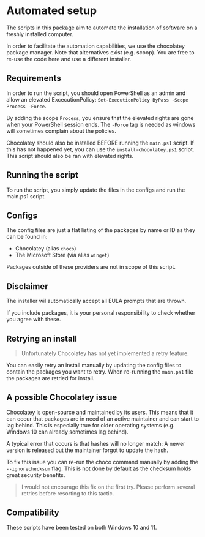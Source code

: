 # Automated setup

The scripts in this package aim to automate the installation of software on a freshly installed computer.

In order to facilitate the automation capabilities, we use the chocolatey package manager. Note that alternatives exist (e.g. scoop). You are free to re-use the code here and use a different installer.

## Requirements

In order to run the script, you should open PowerShell as an admin and allow an elevated ExcecutionPolicy: `Set-ExecutionPolicy ByPass -Scope Process -Force`.

By adding the scope `Process`, you ensure that the elevated rights are gone when your PowerShell session ends. The `-Force` tag is needed as windows will sometimes complain about the policies.

Chocolatey should also be installed BEFORE running the `main.ps1` script. If this has not happened yet, you can use the `install-chocolatey.ps1` script. This script should also be ran with elevated rights.

## Running the script

To run the script, you simply update the files in the configs and run the main.ps1 script.

## Configs

The config files are just a flat listing of the packages by name or ID as they can be found in:

- Chocolatey (alias `choco`)
- The Microsoft Store (via alias `winget`)

Packages outside of these providers are not in scope of this script.

## Disclaimer

The installer wil automatically accept all EULA prompts that are thrown.

If you include packages, it is your personal responsibility to check whether you agree with these.

## Retrying an install

> Unfortunately Chocolatey has not yet implemented a retry feature.

You can easily retry an install manually by updating the config files to contain the packages you want to retry. When re-running the `main.ps1` file the packages are retried for install.

## A possible Chocolatey issue

Chocolatey is open-source and maintained by its users. This means that it can occur that packages are in need of an active maintainer and can start to lag behind. This is especially true for older operating systems (e.g. Windows 10 can already sometimes lag behind).

A typical error that occurs is that hashes will no longer match: A newer version is released but the maintainer forgot to update the hash.

To fix this issue you can re-run the choco command manually by adding the `--ignorechecksum` flag. This is not done by default as the checksum holds great security benefits.

> I would not encourage this fix on the first try. Please perform several retries before resorting to this tactic.

## Compatibility

These scripts have been tested on both Windows 10 and 11.
